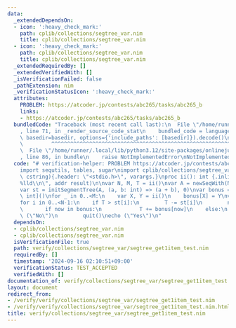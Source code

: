 ```yaml
---
data:
  _extendedDependsOn:
  - icon: ':heavy_check_mark:'
    path: cplib/collections/segtree_var.nim
    title: cplib/collections/segtree_var.nim
  - icon: ':heavy_check_mark:'
    path: cplib/collections/segtree_var.nim
    title: cplib/collections/segtree_var.nim
  _extendedRequiredBy: []
  _extendedVerifiedWith: []
  _isVerificationFailed: false
  _pathExtension: nim
  _verificationStatusIcon: ':heavy_check_mark:'
  attributes:
    PROBLEM: https://atcoder.jp/contests/abc265/tasks/abc265_b
    links:
    - https://atcoder.jp/contests/abc265/tasks/abc265_b
  bundledCode: "Traceback (most recent call last):\n  File \"/home/runner/.local/lib/python3.12/site-packages/onlinejudge_verify/documentation/build.py\"\
    , line 71, in _render_source_code_stat\n    bundled_code = language.bundle(stat.path,\
    \ basedir=basedir, options={'include_paths': [basedir]}).decode()\n          \
    \         ^^^^^^^^^^^^^^^^^^^^^^^^^^^^^^^^^^^^^^^^^^^^^^^^^^^^^^^^^^^^^^^^^^^^^^^^^^^^^^^^^\n\
    \  File \"/home/runner/.local/lib/python3.12/site-packages/onlinejudge_verify/languages/nim.py\"\
    , line 86, in bundle\n    raise NotImplementedError\nNotImplementedError\n"
  code: "# verification-helper: PROBLEM https://atcoder.jp/contests/abc265/tasks/abc265_b\n\
    import sequtils, tables, sugar\nimport cplib/collections/segtree_var\n\nproc scanf(formatstr:\
    \ cstring){.header: \"<stdio.h>\", varargs.}\nproc ii(): int {.inline.} = scanf(\"\
    %lld\\n\", addr result)\n\nvar N, M, T = ii()\nvar A = newSeqWith(N-1, ii())\n\
    var st = initSegmentTree(A, (a, b: int) => (a + b), 0)\nvar bonus = initTable[int,\
    \ int]()\nfor _ in 0..<M:\n    var X, Y = ii()\n    bonus[X] = Y\nvar now = 1\n\
    for i in 0..<N-1:\n    if T > st[i]:\n        T -= st[i]\n        now += 1\n \
    \       if now in bonus:\n            T += bonus[now]\n    else:\n        echo\
    \ (\"No\")\n        quit()\necho (\"Yes\")\n"
  dependsOn:
  - cplib/collections/segtree_var.nim
  - cplib/collections/segtree_var.nim
  isVerificationFile: true
  path: verify/collections/segtree_var/segtree_get1item_test.nim
  requiredBy: []
  timestamp: '2024-09-16 02:10:51+09:00'
  verificationStatus: TEST_ACCEPTED
  verifiedWith: []
documentation_of: verify/collections/segtree_var/segtree_get1item_test.nim
layout: document
redirect_from:
- /verify/verify/collections/segtree_var/segtree_get1item_test.nim
- /verify/verify/collections/segtree_var/segtree_get1item_test.nim.html
title: verify/collections/segtree_var/segtree_get1item_test.nim
---
```

